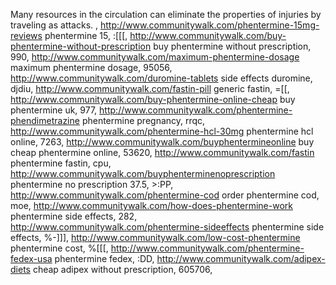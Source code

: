 Many resources in the circulation can eliminate the properties of injuries by traveling as attacks. ,  http://www.communitywalk.com/phentermine-15mg-reviews phentermine 15,  :[[[,  http://www.communitywalk.com/buy-phentermine-without-prescription buy phentermine without prescription,  990,  http://www.communitywalk.com/maximum-phentermine-dosage maximum phentermine dosage,  95056,  http://www.communitywalk.com/duromine-tablets side effects duromine,  djdiu,  http://www.communitywalk.com/fastin-pill generic fastin,  =[[,  http://www.communitywalk.com/buy-phentermine-online-cheap buy phentermine uk,  977,  http://www.communitywalk.com/phentermine-phendimetrazine phentermine pregnancy,  rrqc,  http://www.communitywalk.com/phentermine-hcl-30mg phentermine hcl online,  7263,  http://www.communitywalk.com/buyphentermineonline buy cheap phentermine online,  53620,  http://www.communitywalk.com/fastin phentermine fastin,  cpu,  http://www.communitywalk.com/buyphenterminenoprescription phentermine no prescription 37.5,  >:PP,  http://www.communitywalk.com/phentermine-cod order phentermine cod,  moe,  http://www.communitywalk.com/how-does-phentermine-work phentermine side effects,  282,  http://www.communitywalk.com/phentermine-sideeffects phentermine side effects,  %-]]],  http://www.communitywalk.com/low-cost-phentermine phentermine cost,  %[[[,  http://www.communitywalk.com/phentermine-fedex-usa phentermine fedex,  :DD,  http://www.communitywalk.com/adipex-diets cheap adipex without prescription,  605706, 
